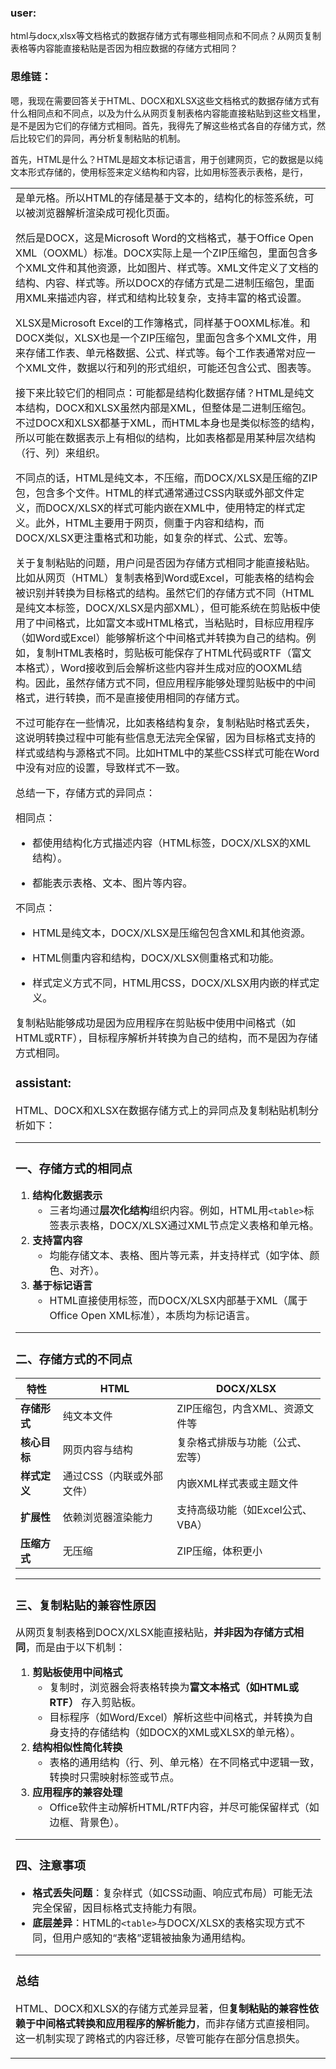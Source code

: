 ### user: 

html与docx,xlsx等文档格式的数据存储方式有哪些相同点和不同点？从网页复制表格等内容能直接粘贴是否因为相应数据的存储方式相同？

### 思维链：

嗯，我现在需要回答关于HTML、DOCX和XLSX这些文档格式的数据存储方式有什么相同点和不同点，以及为什么从网页复制表格内容能直接粘贴到这些文档里，是不是因为它们的存储方式相同。首先，我得先了解这些格式各自的存储方式，然后比较它们的异同，再分析复制粘贴的机制。

首先，HTML是什么？HTML是超文本标记语言，用于创建网页，它的数据是以纯文本形式存储的，使用标签来定义结构和内容，比如用<table>标签表示表格，<tr>是行，<td>是单元格。所以HTML的存储是基于文本的，结构化的标签系统，可以被浏览器解析渲染成可视化页面。

然后是DOCX，这是Microsoft Word的文档格式，基于Office Open XML（OOXML）标准。DOCX实际上是一个ZIP压缩包，里面包含多个XML文件和其他资源，比如图片、样式等。XML文件定义了文档的结构、内容、样式等。所以DOCX的存储方式是二进制压缩包，里面用XML来描述内容，样式和结构比较复杂，支持丰富的格式设置。

XLSX是Microsoft Excel的工作簿格式，同样基于OOXML标准。和DOCX类似，XLSX也是一个ZIP压缩包，里面包含多个XML文件，用来存储工作表、单元格数据、公式、样式等。每个工作表通常对应一个XML文件，数据以行和列的形式组织，可能还包含公式、图表等。

接下来比较它们的相同点：可能都是结构化数据存储？HTML是纯文本结构，DOCX和XLSX虽然内部是XML，但整体是二进制压缩包。不过DOCX和XLSX都基于XML，而HTML本身也是类似标签的结构，所以可能在数据表示上有相似的结构，比如表格都是用某种层次结构（行、列）来组织。

不同点的话，HTML是纯文本，不压缩，而DOCX/XLSX是压缩的ZIP包，包含多个文件。HTML的样式通常通过CSS内联或外部文件定义，而DOCX/XLSX的样式可能内嵌在XML中，使用特定的样式定义。此外，HTML主要用于网页，侧重于内容和结构，而DOCX/XLSX更注重格式和功能，如复杂的样式、公式、宏等。

关于复制粘贴的问题，用户问是否因为存储方式相同才能直接粘贴。比如从网页（HTML）复制表格到Word或Excel，可能表格的结构会被识别并转换为目标格式的结构。虽然它们的存储方式不同（HTML是纯文本标签，DOCX/XLSX是内部XML），但可能系统在剪贴板中使用了中间格式，比如富文本或HTML格式，当粘贴时，目标应用程序（如Word或Excel）能够解析这个中间格式并转换为自己的结构。例如，复制HTML表格时，剪贴板可能保存了HTML代码或RTF（富文本格式），Word接收到后会解析这些内容并生成对应的OOXML结构。因此，虽然存储方式不同，但应用程序能够处理剪贴板中的中间格式，进行转换，而不是直接使用相同的存储方式。

不过可能存在一些情况，比如表格结构复杂，复制粘贴时格式丢失，这说明转换过程中可能有些信息无法完全保留，因为目标格式支持的样式或结构与源格式不同。比如HTML中的某些CSS样式可能在Word中没有对应的设置，导致样式不一致。

总结一下，存储方式的异同点：

相同点：

- 都使用结构化方式描述内容（HTML标签，DOCX/XLSX的XML结构）。

- 都能表示表格、文本、图片等内容。

不同点：

- HTML是纯文本，DOCX/XLSX是压缩包包含XML和其他资源。

- HTML侧重内容和结构，DOCX/XLSX侧重格式和功能。

- 样式定义方式不同，HTML用CSS，DOCX/XLSX用内嵌的样式定义。

复制粘贴能够成功是因为应用程序在剪贴板中使用中间格式（如HTML或RTF），目标程序解析并转换为自己的结构，而不是因为存储方式相同。

### assistant: 

HTML、DOCX和XLSX在数据存储方式上的异同点及复制粘贴机制分析如下：

---

### **一、存储方式的相同点**
1. **结构化数据表示**  
   - 三者均通过**层次化结构**组织内容。例如，HTML用`<table>`标签表示表格，DOCX/XLSX通过XML节点定义表格和单元格。
2. **支持富内容**  
   - 均能存储文本、表格、图片等元素，并支持样式（如字体、颜色、对齐）。
3. **基于标记语言**  
   - HTML直接使用标签，而DOCX/XLSX内部基于XML（属于Office Open XML标准），本质均为标记语言。

---

### **二、存储方式的不同点**
| **特性**       | **HTML**                          | **DOCX/XLSX**                     |
|----------------|-----------------------------------|-----------------------------------|
| **存储形式**   | 纯文本文件                        | ZIP压缩包，内含XML、资源文件等     |
| **核心目标**   | 网页内容与结构                    | 复杂格式排版与功能（公式、宏等）  |
| **样式定义**   | 通过CSS（内联或外部文件）         | 内嵌XML样式表或主题文件           |
| **扩展性**     | 依赖浏览器渲染能力                | 支持高级功能（如Excel公式、VBA）  |
| **压缩方式**   | 无压缩                            | ZIP压缩，体积更小                 |

---

### **三、复制粘贴的兼容性原因**
从网页复制表格到DOCX/XLSX能直接粘贴，**并非因为存储方式相同**，而是由于以下机制：
1. **剪贴板使用中间格式**  
   - 复制时，浏览器会将表格转换为**富文本格式（如HTML或RTF）** 存入剪贴板。
   - 目标程序（如Word/Excel）解析这些中间格式，并转换为自身支持的存储结构（如DOCX的XML或XLSX的单元格）。
2. **结构相似性简化转换**  
   - 表格的通用结构（行、列、单元格）在不同格式中逻辑一致，转换时只需映射标签或节点。
3. **应用程序的兼容处理**  
   - Office软件主动解析HTML/RTF内容，并尽可能保留样式（如边框、背景色）。

---

### **四、注意事项**
- **格式丢失问题**：复杂样式（如CSS动画、响应式布局）可能无法完全保留，因目标格式支持能力有限。
- **底层差异**：HTML的`<table>`与DOCX/XLSX的表格实现方式不同，但用户感知的“表格”逻辑被抽象为通用结构。

---

### **总结**
HTML、DOCX和XLSX的存储方式差异显著，但**复制粘贴的兼容性依赖于中间格式转换和应用程序的解析能力**，而非存储方式直接相同。这一机制实现了跨格式的内容迁移，尽管可能存在部分信息损失。